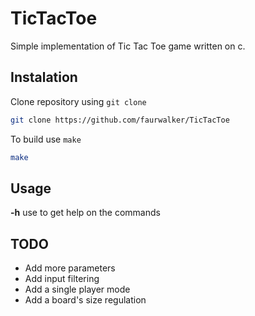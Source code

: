 # TicTacToe
Simple implementation of Tic Tac Toe game written on c.

## Instalation
Clone repository using `git clone`

```bash
git clone https://github.com/faurwalker/TicTacToe
```
To build use `make` 
```bash 
make
```

## Usage 

**-h** use to get help on the commands

## TODO

* Add more parameters
* Add input filtering 
* Add a single player mode 
* Add a board's size regulation


